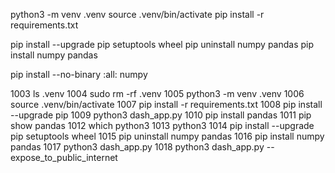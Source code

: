 python3 -m venv .venv
source .venv/bin/activate
pip install -r requirements.txt

pip install --upgrade pip setuptools wheel
pip uninstall numpy pandas
pip install numpy pandas

pip install --no-binary :all: numpy

1003  ls .venv
 1004  sudo rm -rf .venv
 1005  python3 -m venv .venv
 1006  source .venv/bin/activate
 1007  pip install -r requirements.txt
 1008  pip install --upgrade pip
 1009  python3 dash_app.py
 1010  pip install pandas
 1011  pip show pandas
 1012  which python3
 1013  python3
 1014  pip install --upgrade pip setuptools wheel
 1015  pip uninstall numpy pandas
 1016  pip install numpy pandas
 1017  python3 dash_app.py
 1018  python3 dash_app.py --expose_to_public_internet